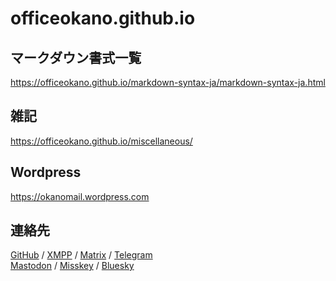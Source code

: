 # officeokano.github.io

## マークダウン書式一覧
<https://officeokano.github.io/markdown-syntax-ja/markdown-syntax-ja.html>

## 雑記
<https://officeokano.github.io/miscellaneous/>

## Wordpress
<https://okanomail.wordpress.com>

## 連絡先
[GitHub](https://github.com/officeokano) / 
[XMPP](xmpp:dolly7711@xmpp.jp?omemo-sid-989426646=10f9db44f140f66470d2b3c547311c064c4a7a773c06671bf17f0d12e8fc4c7c;omemo-sid-952505098=a2e9e3f7f1d7956d11a81c89383ee7277bef6152f1af5405782b8c571ab10f12) / 
[Matrix](https://matrix.to/#/@okano:mozilla.org) /
[Telegram](https://t.me/xitoc1)  
<a rel="me" href="https://mastodon.social/@xfer">Mastodon</a> / <a rel="me" href="https://twely.etn.icu/@exponent6452">Misskey</a> /  [Bluesky](https://bsky.app/profile/amuser8251.bsky.social)  
